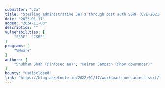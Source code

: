```yaml
---
submitter: "c2a"
title: "Stealing administrative JWT's through post auth SSRF (CVE-2021-22056)"
date: "2022-01-17"
added: "2024-11-03"
description: ""
vulnerabilities: [
    "SSRF", "CSRF"
]
programs: [
    "VMware"
]
authors: [
    "Shubham Shah (@infosec_au)", "Keiran Sampson (@hpy_downunder)"
]
bounty: "undisclosed"
link: "https://blog.assetnote.io/2022/01/17/workspace-one-access-ssrf/"
---
```




